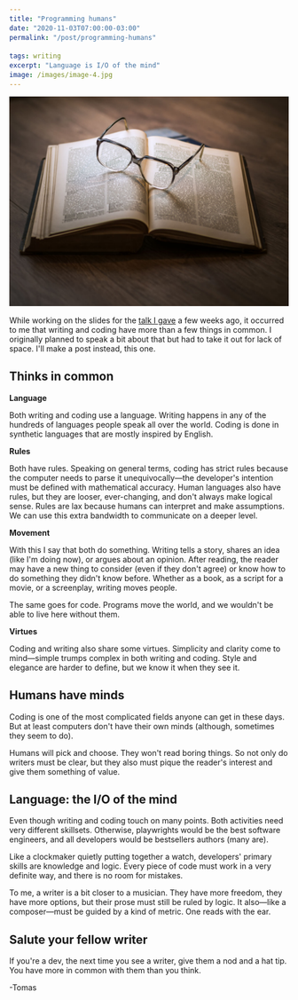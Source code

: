 ```yaml
---
title: "Programming humans"
date: "2020-11-03T07:00:00-03:00"
permalink: "/post/programming-humans"

tags: writing
excerpt: "Language is I/O of the mind"
image: /images/image-4.jpg
---
```


![](/images/image-4.jpg)

While working on the slides for the [talk I gave](./talk-nerdearla-2020) a few weeks ago, it occurred to me that writing and coding have more than a few things in common. I originally planned to speak a bit about that but had to take it out for lack of space. I'll make a post instead, this one.

## Thinks in common

**Language**

Both writing and coding use a language. Writing happens in any of the hundreds of languages people speak all over the world. Coding is done in synthetic languages that are mostly inspired by English.

**Rules**

Both have rules. Speaking on general terms, coding has strict rules because the computer needs to parse it unequivocally—the developer's intention must be defined with mathematical accuracy. Human languages also have rules, but they are looser, ever-changing, and don't always make logical sense. Rules are lax because humans can interpret and make assumptions. We can use this extra bandwidth to communicate on a deeper level.

**Movement**

With this I say that both do something. Writing tells a story, shares an idea (like I'm doing now), or argues about an opinion. After reading, the reader may have a new thing to consider (even if they don't agree) or know how to do something they didn't know before. Whether as a book, as a script for a movie, or a screenplay, writing moves people.

The same goes for code. Programs move the world, and we wouldn't be able to live here without them.

**Virtues**

Coding and writing also share some virtues. Simplicity and clarity come to mind—simple trumps complex in both writing and coding. Style and elegance are harder to define, but we know it when they see it.

## Humans have minds

Coding is one of the most complicated fields anyone can get in these days. But at least computers don't have their own minds (although, sometimes they seem to do).

Humans will pick and choose. They won't read boring things. So not only do writers must be clear, but they also must pique the reader's interest and give them something of value.

## Language: the I/O of the mind

Even though writing and coding touch on many points. Both activities need very different skillsets. Otherwise, playwrights would be the best software engineers, and all developers would be bestsellers authors (many are).

Like a clockmaker quietly putting together a watch, developers' primary skills are knowledge and logic. Every piece of code must work in a very definite way, and there is no room for mistakes.

To me, a writer is a bit closer to a musician. They have more freedom, they have more options, but their prose must still be ruled by logic. It also—like a composer—must be guided by a kind of metric. One reads with the ear.

## Salute your fellow writer

If you're a dev, the next time you see a writer, give them a nod and a hat tip. You have more in common with them than you think.

-Tomas
